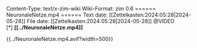 Content-Type: text/x-zim-wiki
Wiki-Format: zim 0.6
====== NeuronaleNetze.mp4 ======
Text date: [[Zettelkasten:2024:05:28|2024-05-28]] File date: [[Zettelkasten:2024:05:28|2024-05-28]]
@VIDEO  
[*] **[[../NeuronaleNetze.mp4]]** 




{{../NeuronaleNetze.mp4.avif?width=500}}

